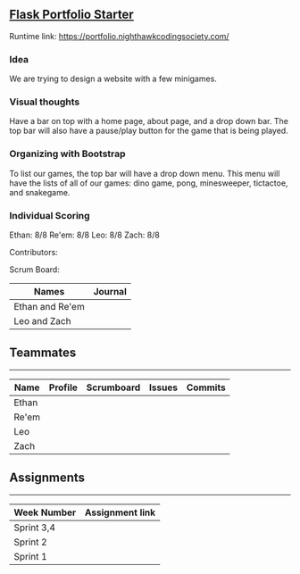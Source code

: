 ## [Flask Portfolio Starter](https://nighthawkcodingsociety.com/projectsearch/details/Flask%20Portfolio%20Starter)
Runtime link: https://portfolio.nighthawkcodingsociety.com/
### Idea
We are trying to design a website with a few minigames.
### Visual thoughts
Have a bar on top with a home page, about page, and a drop down bar. The top bar will also have a pause/play button for the game that is being played.

### Organizing with Bootstrap
To list our games, the top bar will have a drop down menu. This menu will have the lists of all of our games: dino game, pong, minesweeper, tictactoe, and snakegame.

### Individual Scoring
Ethan: 8/8
Re'em: 8/8
Leo: 8/8
Zach: 8/8

Contributors: 

Scrum Board: 

| Names            | Journal                                                                                                      |
| ---------------- | ------------------------------------------------------------------------------------------------------------ |
| Ethan and Re'em  |  |
| Leo and Zach     |  |

## Teammates
---------------------------------------
| Name             | Profile              | Scrumboard                                                              | Issues |Commits  |
| ---------------- | --------------- | ---------------------------------------------------------------------------- | ------ |----------- | 
| Ethan |
| Re'em |
| Leo |
| Zach |


## Assignments
---------------------------------------
| Week Number   | Assignment link                                              |
| ------------- | -------------------------------------------------------------| 
| Sprint 3,4    |                                            |
| Sprint 2      | | 
| Sprint 1      |          |
